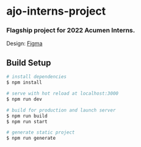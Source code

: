 # ajo-interns-project

### Flagship project for 2022 Acumen Interns.

Design:
<a href="https://www.figma.com/file/zb7v40Zq1fKUQTpqVeQLbR/Acumen-Internship(Odu-David)">Figma</a>

## Build Setup

```bash
# install dependencies
$ npm install

# serve with hot reload at localhost:3000
$ npm run dev

# build for production and launch server
$ npm run build
$ npm run start

# generate static project
$ npm run generate
```

